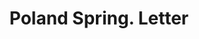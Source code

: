 ---
doi: 10.7916/D8J11F8P
date_other: '1890'
date_other_textual: 1890-1899
form: correspondence
genre:
- Letters (correspondence)
name:
- Poland Spring
object_in_context_url: https://biggert.cul.columbia.edu/items/view/ave_biggert_00598
subject_hierarchical_geographic:
- South Poland, Maine, United States
subject_name:
- Poland Spring
title: Poland Spring. Letter
sort_title: Poland Spring. Letter
call_number: ave_biggert_00598
coordinates:
- 44.06055555555555,-70.39361111111111
pid: ave_biggert_00598
identifiers: ave_biggert_00598
thumbnail: https://derivativo-3.library.columbia.edu/iiif/2/ldpd:343569/full/!256,256/0/native.jpg
permalink: /biggert/ave_biggert_00598/
layout: iiif-image-page
---